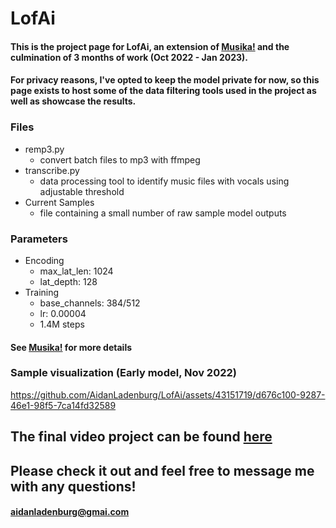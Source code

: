 
# LofAi
#### This is the project page for LofAi, an extension of [Musika!](https://github.com/marcoppasini/musika) and the culmination of 3 months of work (Oct 2022 - Jan 2023).

#### For privacy reasons, I've opted to keep the model private for now, so this page exists to host some of the data filtering tools used in the project as well as showcase the results.

### Files
* remp3.py
	* convert batch files to mp3 with ffmpeg
* transcribe.py
	* data processing tool to identify music files with vocals using adjustable threshold 
* Current Samples
	* file containing a small number of raw sample model outputs
###  Parameters
* Encoding
	* max_lat_len: 1024
	* lat_depth: 128
* Training
	*  base_channels: 384/512
	* lr:  0.00004
	* 1.4M steps
#### See [Musika!](https://github.com/marcoppasini/musika) for more details


### Sample visualization (Early model, Nov 2022)
https://github.com/AidanLadenburg/LofAi/assets/43151719/d676c100-9287-46e1-98f5-7ca14fd32589



## The final video project can be found [here](https://www.youtube.com/watch?v=YpGc9_Q3QeE)
## Please check it out and feel free to message me with any questions!
#### aidanladenburg@gmai.com
